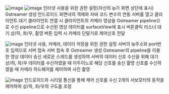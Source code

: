 
![image](https://user-images.githubusercontent.com/33504156/114340084-b722b380-9b91-11eb-88e7-33294185b26f.png)
![image](https://user-images.githubusercontent.com/33504156/114340157-e0434400-9b91-11eb-9ab3-460fdddc7f0b.png)
  인터넷 사용을 위한 권한 설정(자신의 ip가 화면 상단에 표시)
	Gstreamer 생성
	안드로이드 화면내의 객체와 자바 코드 변수의 연동
	서버를 열고 클라이언트 대기
	클라이언트 연결 시 클라이언트의 카메라 영상을 Gstreamer pipeline으로 수신
	pipeline으로 수신된 영상 데이터를 surfaceView에 표시
	버튼클릭 리스너 대기
	상/하, 좌/우, 촬영 버튼 입력 시 카메라 단말기로 제어신호 전달	
  
  ![image](https://user-images.githubusercontent.com/33504156/114340174-ed603300-9b91-11eb-92ef-abc393826c5d.png)
  인터넷 사용, 카메라, 데이터 저장을 위한 권한 설정
	서버의 Ip주소와 port번호 입력으로 서버 접속
	서버 접속 후 Gstreamer 생성
	Gstreamer의 pipeline을 이용한 영상 데이터 송신
	새로운 스레드를 생성하여 서버의 데이터 신호 수신을 위해 대기
	상/하, 좌/우 데이터를 수신하였을 때 아두이노로 해당 신호를 송신
	촬영 신호를 수신하였을 때 카메라 하드웨어를 제어하여 사진 촬영
  
  ![image](https://user-images.githubusercontent.com/33504156/114340186-f5b86e00-9b91-11eb-96c6-dfc2e6612a30.png)
  안드로이드와 시리얼 통신을 통해 제어 신호를 수신
	2개의 서보모터의 동작을 제어하여 상/하, 좌/우의 구도를 조정
